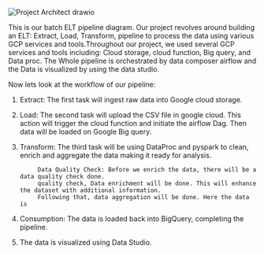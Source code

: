 


![Project Architect drawio](https://github.com/avmistry3/Finalproj-FlipkartMobiles/assets/51489015/52ef4a40-9e06-4896-9dd5-b5c9534b4d23)








This is our batch ELT pipeline diagram.
Our project revolves around building an ELT: Extract, Load, Transform, pipeline to process the data using various GCP services and tools.Throughout our project, we used several GCP services and tools including: Cloud storage, cloud function, Big query, and Data proc. 
The Whole pipeline is orchestrated by data composer airflow and the Data is visualized by using the data studio.

Now lets look at the workflow of our pipeline:

1. Extract: The first task will ingest raw data into Google cloud storage.

2. Load: The second task will upload the CSV file in google cloud. This action will trigger the cloud function and initiate the airflow Dag. Then data will be loaded on Google Big query.

3. Transform: The third task will be using DataProc and pyspark to clean, enrich and aggregate the data making it ready for analysis.

            Data Quality Check: Before we enrich the data, there will be a data quality check done. 
            quality check, Data enrichment will be done. This will enhance the dataset with additional information. 
            Following that, data aggregation will be done. Here the data is
   
5. Consumption: The data is loaded back into BigQuery, completing the pipeline.
   
6. The data is visualized using Data Studio. 

